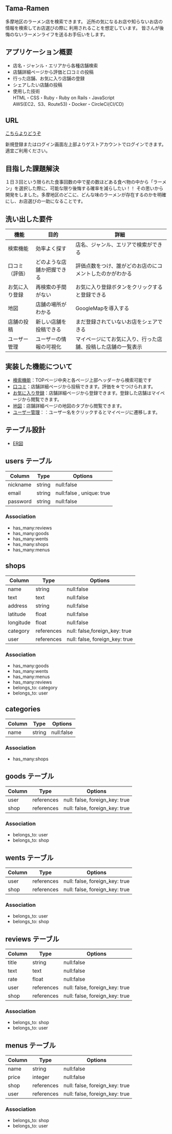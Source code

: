 ## Tama-Ramen
多摩地区のラーメン店を検索できます。
近所の気になるお店や知らないお店の情報を検索してお店選びの際に
利用されることを想定しています。
皆さんが後悔のないラーメンライフを送るお手伝いをします。

## アプリケーション概要
- 店名・ジャンル・エリアから各種店舗検索<br>
- 店舗詳細ページから評価と口コミの投稿<br>
- 行った店舗、お気に入り店舗の登録<br>
- シェアしたい店舗の投稿<br>
- 使用した技術<br>
HTML・CSS・Ruby・Ruby on Rails・JavaScript<br>
AWS(EC2、S3、Route53)・Docker・CircleCi(CI/CD)

## URL
 [こちらよりどうぞ](http://tama-ramen.com/)

新規登録またはログイン画面左上部よりゲストアカウントでログインできます。
適宜ご利用ください。

## 目指した課題解決
１日３回という限られた食事回数の中で星の数ほどある食べ物の中から「ラーメン」を選択した際に、可能な限り後悔する確率を減らしたい！！
その思いから開発をしました。多摩地区のどこに、どんな味のラーメンが存在するのかを明確にし、お店選びの一助になることです。

## 洗い出した要件

| 機能             | 目的                        | 詳細                                          |
| ---------------- | --------------------------- | --------------------------------------------- |
| 検索機能         | 効率よく探す                | 店名、ジャンル、エリアで検索ができる          |
| 口コミ（評価） | どのような店舗か把握できる  | 評価点数をつけ、誰がどのお店のにコメントしたのかがわかる         |
| お気に入り登録   | 再検索の手間がない          | お気に入り登録ボタンをクリックすると登録できる                 |
| 地図             | 店舗の場所がわかる          | GoogleMapを導入する                |
| 店舗の投稿       | 新しい店舗を投稿できる      | まだ登録されていないお店をシェアできる                 |
| ユーザー管理     | ユーザーの情報の可視化      | マイページにてお気に入り、行った店舗、投稿した店舗の一覧表示         |

## 実装した機能について
- [検索機能](https://gyazo.com/21f810bffae48ebb50a2541b06affaa6)：TOPページ中央と各ページ上部ヘッダーから検索可能です
- [口コミ](https://gyazo.com/f8f3a331188ebe86e038879478e6d6f8)：店舗詳細ページから投稿できます。評価を☆でつけられます。
- [お気に入り登録](https://gyazo.com/fe414d5b94cd097999c96ae7d400dca6)：店舗詳細ページから登録できます。登録した店舗はマイページから閲覧できます。
- [地図](https://gyazo.com/757fca10af92fa4f2e26ed3b1259bcbc)：店舗詳細ページの地図のタブから閲覧できます。<br>
- [ユーザー管理](https://gyazo.com/a2a9b5e1335be392a5b76ef14c1b4d35)：：ユーザー名をクリックするとマイページに遷移します。


## テーブル設計
- [ER図](https://gyazo.com/e495b32f40ff6194b6054be006756310)

## users テーブル

| Column           | Type    | Options                   |
| ---------------- | ------  | ------------------------- |
| nickname         | string  | null:false                |
| email            | string  | null:false , unique: true |
| password         | string  | null:false                |

### Association
- has_many:reviews
- has_many:goods
- has_many:wents
- has_many:shops
- has_many:menus


## shops

| Column    | Type       | Options                       |
| --------- | ---------- | ----------------------------- |
| name      | string     | null:false                    |
| text      | text       | null:false                    |
| address   | string     | null:false                    | 
| latitude  | float      | null:false                    | 
| longitude | float      | null:false                    | 
| category  | references | null: false,foreign_key: true |
| user      | references | null: false, foreign_key: true|

### Association
- has_many:goods
- has_many:wents
- has_many:menus
- has_many:reviews
- belongs_to: category
- belongs_to: user


## categories

| Column    | Type       | Options                       |
| --------- | ---------- | ----------------------------- |
| name      | string     | null:false                    |

### Association
- has_many:shops


## goods テーブル

| Column   | Type       | Options                        |
| -------- | ---------- | ------------------------------ |
| user     | references | null: false, foreign_key: true |
| shop     | references | null: false, foreign_key: true |

### Association
- belongs_to: user
- belongs_to: shop


## wents テーブル

| Column   | Type       | Options                        |
| -------- | ---------- | ------------------------------ |
| user     | references | null: false, foreign_key: true |
| shop     | references | null: false, foreign_key: true |

### Association
- belongs_to: user
- belongs_to: shop


## reviews テーブル

| Column   | Type       | Options                        |
| -------- | ---------- | ------------------------------ |
| title    | string     | null:false                     |
| text     | text       | null:false                     |
| rate     | float      | null:false                     |
| user     | references | null: false, foreign_key: true |
| shop     | references | null: false, foreign_key: true |

### Association
- belongs_to: shop
- belongs_to: user


## menus テーブル

| Column   | Type       | Options                        |
| -------- | ---------- | ------------------------------ |
| name     | string     | null:false                     |
| price    | integer    | null:false                     |
| shop     | references | null: false, foreign_key: true |
| user     | references | null: false, foreign_key: true |

### Association
- belongs_to: shop
- belongs_to: user

